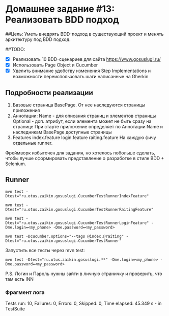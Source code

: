 ﻿# Домашнее задание #13: Реализовать BDD подход

##Цель: Уметь внедрять BDD-подход в существующий проект и менять архитектуру под BDD подход.

##TODO:
- [X] Реализовать 10 BDD-сценариев для сайта https://www.gosuslugi.ru/
- [X] Использовать Page Object и Cucumber
- [X] Уделить внимание удобству изменения Step Implementations и возможности переиспользовать шаги написанные на Gherkin

## Подробности реализации

1. Базовые страница BasePage. От нее наследуются страницы приложения
2. Аннотации:
Name - для описания страниц и элементов страницы
Optional - доп. атрибут, если элемента может не быть сразу на странице
При старте приложение определяет по Аннотации Name и наследникам BasePage доступные страницы
3. Features 
index.feature
login.feature
raiting.feature
На каждую фичу отдельные runner.

Фреймворк избыточен для задания, но хотелось побольше сделать, чтобы лучше сформировать представление о разработке в стиле BDD + Selenium.  

## Runner

```mvn test -Dtest="ru.otus.zaikin.gosuslugi.CucumberTestRunnerIndexFeature"```

```mvn test -Dtest="ru.otus.zaikin.gosuslugi.CucumberTestRunnerRaitingFeature"```

```mvn test -Dtest="ru.otus.zaikin.gosuslugi.CucumberTestRunnerLoginFeature" -Dme.login=<my_phone> -Dme.password=<my_password>```

```mvn test -Dcucumber.options="--tags @index,@raiting" -Dtest="ru.otus.zaikin.gosuslugi.CucumberTestRunner"``` 

Запустить все тесты через mvn test:

```mvn test -Dtest="ru.otus.zaikin.gosuslugi.**" -Dme.login=<my_phone> -Dme.password=<my_password>```


P.S. Логин и Пароль нужны зайти в личную страничку и проверить, что там есть INN

### Фрагмент лога
 Tests run: 10, Failures: 0, Errors: 0, Skipped: 0, Time elapsed: 45.349 s - in TestSuite

